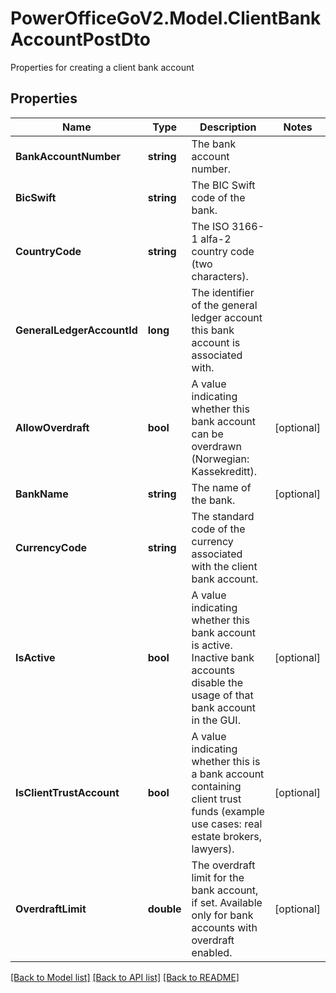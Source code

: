 # PowerOfficeGoV2.Model.ClientBankAccountPostDto
Properties for creating a client bank account

## Properties

Name | Type | Description | Notes
------------ | ------------- | ------------- | -------------
**BankAccountNumber** | **string** | The bank account number. | 
**BicSwift** | **string** | The BIC Swift code of the bank. | 
**CountryCode** | **string** | The ISO 3166-1 alfa-2 country code (two characters). | 
**GeneralLedgerAccountId** | **long** | The identifier of the general ledger account this bank account is associated with. | 
**AllowOverdraft** | **bool** | A value indicating whether this bank account can be overdrawn (Norwegian: Kassekreditt). | [optional] 
**BankName** | **string** | The name of the bank. | [optional] 
**CurrencyCode** | **string** | The standard code of the currency associated with the client bank account. | 
**IsActive** | **bool** | A value indicating whether this bank account is active. Inactive bank accounts disable the usage of that bank account in the GUI. | [optional] 
**IsClientTrustAccount** | **bool** | A value indicating whether this is a bank account containing client trust funds (example use cases: real estate brokers, lawyers). | [optional] 
**OverdraftLimit** | **double** | The overdraft limit for the bank account, if set. Available only for bank accounts with overdraft enabled. | [optional] 

[[Back to Model list]](../../README.md#documentation-for-models) [[Back to API list]](../../README.md#documentation-for-api-endpoints) [[Back to README]](../../README.md)

